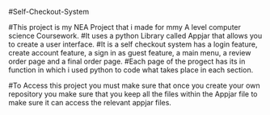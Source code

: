 #Self-Checkout-System

#This project is my NEA Project that i made for mmy A level computer science Coursework. 
#It uses a python Library called Appjar that allows you to create a user interface. 
#It is a self checkout system has a login feature, create account feature, a sign in as guest feature, a main menu, a review order page and a final order page.
#Each page of the progect has its in  function in which i used python to code what takes place in each section.

#To Access this project you must make sure that once you create your own repository you make sure that you keep all the files within the Appjar file to make sure it can access the relevant appjar files.
